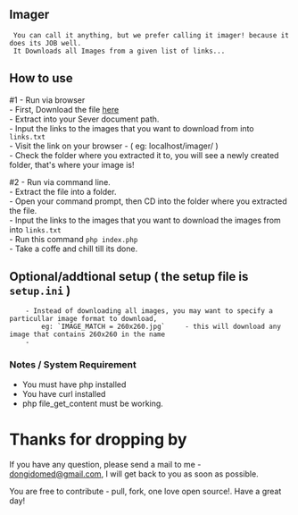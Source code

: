 ## Imager
     You can call it anything, but we prefer calling it imager! because it does its JOB well.
     It Downloads all Images from a given list of links...
     
## How to use
  #1 - Run via browser
    <br /> - First, Download the file <a href="https://github.com/dongido001/Imager/archive/master.zip"> here </a>
    <br /> - Extract into your Sever document path.
    <br /> - Input the links to the images that you want to download from into `links.txt`
    <br /> - Visit the link on your browser - ( eg: localhost/imager/ )
    <br /> - Check the folder where you extracted it to, you will see a newly created folder, that's where your image is!
    
  #2 - Run via command line.
    <br /> - Extract the file into a folder.
    <br /> - Open your command prompt, then CD into the folder where you extracted the file.
    <br /> - Input the links to the images that you want to download the images from into `links.txt`
    <br /> - Run this command `php index.php`
    <br /> - Take a coffe and chill till its done.
    
## Optional/addtional setup ( the setup file is `setup.ini` )

        - Instead of downloading all images, you may want to specify a particullar image format to download,
            eg: `IMAGE_MATCH = 260x260.jpg`     - this will download any image that contains 260x260 in the name
        - 
      
     
    
### Notes / System Requirement
   - You must have php installed
   - You have curl installed
   - php file_get_content must be working.
   
 # Thanks for dropping by
If you have any question, please send a mail to me - dongidomed@gmail.com, I will get back to you as soon as possible.

You are free to contribute - pull, fork, one love open source!. Have a great day!
